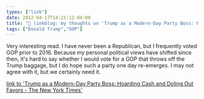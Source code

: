 ```yaml
---
types: ["link"]
date: 2022-04-17T14:21:12-04:00
title: "🔗 linkblog: my thoughts on 'Trump as a Modern-Day Party Boss: Hoarding Cash and Doling Out Favors - The New York Times'"
tags: ["Donald Trump","GOP"]
---
```

Very interesting read. I have never been a Republican, but I frequently voted GOP prior to 2016. Because my personal political views have shifted since then, it's hard to say whether I would vote for a GOP that throws off the Trump baggage, but I do hope such a party one day re-emerges. I may not agree with it, but we certainly need it.
 
[link to 'Trump as a Modern-Day Party Boss: Hoarding Cash and Doling Out Favors - The New York Times'](https://www.nytimes.com/2022/04/17/us/politics/trump-mar-a-lago.html)
